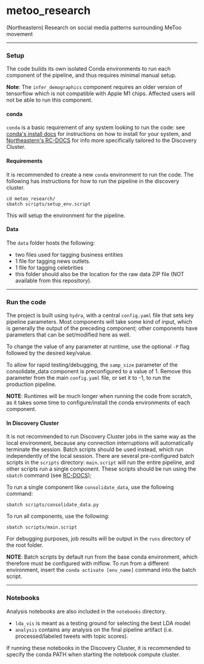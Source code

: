 # metoo_research
(Northeastern) Research on social media patterns surrounding MeToo movement

---

### Setup

The code builds its own isolated Conda environments to run each component of the pipeline, and thus requires minimal manual setup. 

**Note**: The `infer_demographics` component requires an older version of tensorflow which is not compatible with Apple M1 chips. Affected users will not be able to run this component. 

#### conda
`conda` is a basic requirement of any system looking to run the code: see [conda's install docs](https://conda.io/projects/conda/en/latest/user-guide/install/index.html) for instructions on how to install for your system, and [Northeastern's RC-DOCS](https://rc-docs.northeastern.edu/en/latest/software/conda.html#working-with-a-miniconda-environment) for info more specifically tailored to the Discovery Cluster. 

#### Requirements
It is recommended to create a new `conda` environment to run the code. The following has instructions for how to run the pipeline in the discovery cluster.
```
cd metoo_research/
sbatch scripts/setup_env.script
```

This will setup the environment for the pipeline.

#### Data
The `data` folder hosts the following:
-  two files used for tagging business entities
-  1 file for tagging news outlets.
-  1 file for tagging celebrities
-  this folder should also be the location for the raw data ZIP file (NOT available from this repository).

---

### Run the code
The project is built using `hydra`, with a central `config.yaml` file that sets key pipeline parameters. Most components will take some kind of input, which is generally the output of the preceding component; other components have parameters that can be set/modified here as well. 

To change the value of any parameter at runtime, use the optional `-P` flag followed by the desired key/value. 

To allow for rapid testing/debugging, the `samp_size` parameter of the consolidate_data component is preconfigured to a value of 1. Remove this parameter from the main `config.yaml` file, or set it to -1, to run the production pipeline. 

**NOTE**: Runtimes will be much longer when running the code from scratch, as it takes some time to configure/install the conda environments of each component. 

#### In Discovery Cluster

It is not recommended to run Discovery Cluster jobs in the same way as the local environment, because any connection interruptions will automatically terminate the session. Batch scripts should be used instead, which run independently of the local session. There are several pre-configured batch scripts in the `scripts` directory: `main.script` will run the entire pipeline, and other scripts run a single component. These scripts should be run using the `sbatch` command (see [RC-DOCS](https://rc-docs.northeastern.edu/en/latest/using-discovery/sbatch.html)); 

To run a single component like `consolidate_data`, use the following command:
```
sbatch scripts/consolidate_data.py
```

To run all components, use the following:
```
sbatch scripts/main.script
```


For debugging purposes, job results will be output in the `runs` directory of the root folder. 

**NOTE**: Batch scripts by default run from the base conda environment, which therefore must be configured with mlflow. To run from a different environment, insert the `conda activate [env_name]` command into the batch script. 

---

### Notebooks
Analysis notebooks are also included in the `notebooks` directory. 
* `lda_vis` is meant as a testing ground for selecting the best LDA model
* `analysis` contains any analysis on the final pipeline artifact (i.e. processed/labeled tweets with topic scores).

If running these notebooks in the Discovery Cluster, it is recommended to specify the conda PATH when starting the notebook compute cluster.
